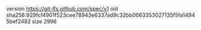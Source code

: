 version https://git-lfs.github.com/spec/v1
oid sha256:929fcf4901f523cee78943e6337ad9c32bb0663353027135f5fa14945bef2482
size 2996
